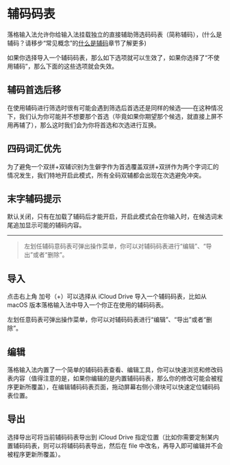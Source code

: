 # 辅码码表

落格输入法允许你给输入法挂载独立的直接辅助筛选码码表（简称辅码），(什么是辅码？请移步“常见概念”的[什么是辅码](https://docs.logcg.com/chang-jian-gai-nian/assist)章节了解更多)

 如果你选择导入一个辅码码表，那么如下选项就可以生效了，如果你选择了“不使用辅码”，那么下面的这些选项就会失效。

## 辅码首选后移

 在使用辅码进行筛选时很有可能会遇到筛选后首选还是同样的候选——在这种情况下，我们认为你可能并不想要那个首选（毕竟如果你期望那个候选，就直接上屏不用再辅了），那么这时我们会为你将首选和次选进行互换。

## 四码词汇优先

 为了避免一个双拼+双辅识别为生僻字作为首选覆盖双拼+双拼作为两个字词汇的情况发生，我们特地开启此模式，所有全码双辅都会出现在次选避免冲突。

## 末字辅码提示

 默认关闭，只有在加载了辅码后才能开启，开启此模式会在你输入时，在候选词末尾追加显示可能的辅码内容。

 ---
 
> 左划任辅码意码表可弹出操作菜单，你可以对辅码码表进行“编辑”、“导出”或者“删除”。

## 导入
 点击右上角 加号（+）可以选择从 iCloud Drive 导入一个辅码码表，比如从 macOS 版本落格输入法中导入一个你正在使用的辅码码表。

 左划任意码表可弹出操作菜单，你可以对辅码码表进行“编辑”、“导出”或者“删除”。

## 编辑

 落格输入法内置了一个简单的辅码码表查看、编辑工具，你可以快速浏览和修改码表内容（值得注意的是，如果你编辑的是内置辅码码表，那么你的修改可能会被程序更新所覆盖），在编辑辅码码表页面，拖动屏幕右侧小滑块可以快速定位辅码码表位置。

## 导出

 选择导出可将当前辅码码表导出到 iCloud Drive 指定位置（比如你需要定制某内置辅码码表，则可以将辅码码表导出，然后在 file 中改名，再导入即可编辑并不会被程序更新所覆盖）。


